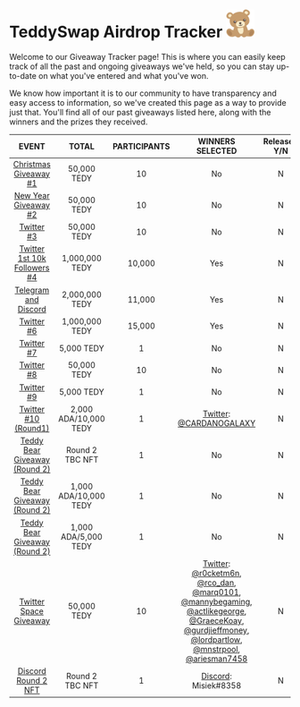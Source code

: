 # TeddySwap Airdrop Tracker <img src="static/img/favicon.svg" width="50" height="50"/> 
Welcome to our Giveaway Tracker page! This is where you can easily keep track of all the past and ongoing giveaways we've held, so you can stay up-to-date on what you've entered and what you've won.

We know how important it is to our community to have transparency and easy access to information, so we've created this page as a way to provide just that. You'll find all of our past giveaways listed here, along with the winners and the prizes they received.

| **EVENT** | **TOTAL** | **PARTICIPANTS** | **WINNERS SELECTED** | **Released Y/N** |
|:-----------:|:------------:|:----:|:-----:|:-----:|
| [Christmas Giveaway #1](https://twitter.com/TeddySwap/status/1606692763893993472?s=20)| 50,000 TEDY | 10 | No | N |
| [New Year Giveaway #2](https://twitter.com/TeddySwap/status/1609633838472523776?s=20) | 50,000 TEDY | 10 | No | N |
| [Twitter #3](https://twitter.com/TeddySwap/status/1612102359814967296?s=20) | 50,000 TEDY | 10 | No | N |
| [Twitter 1st 10k Followers #4](https://twitter.com/TeddySwap/status/1613908984259555332?s=20) | 1,000,000 TEDY | 10,000 | Yes | N |
| [Telegram and Discord](https://twitter.com/TeddySwap/status/1615714926542086144?s=20) | 2,000,000 TEDY | 11,000 | Yes | N |
| [Twitter #6](https://twitter.com/TeddySwap/status/1617162197431472128?s=20) | 1,000,000 TEDY | 15,000 | Yes | N |
| [Twitter #7](https://twitter.com/TeddySwap/status/1618247802425085953?s=20) | 5,000 TEDY  | 1| No | N |
| [Twitter #8](https://twitter.com/TeddySwap/status/1619696946134003718?s=20) | 50,000 TEDY | 10 | No | N |
| [Twitter #9](https://twitter.com/TeddySwap/status/1622256736378789888?s=20) | 5,000 TEDY | 1 | No | N |
| [Twitter #10 (Round1)](https://twitter.com/TeddySwap/status/1626041623837609984?s=20) | 2,000 ADA/10,000 TEDY | 1 | [Twitter](https://twitter.com/TeddySwap/status/1628457595001339905): [@CARDANOGALAXY](https://twitter.com/CARDANOGALAXY) | N |
| [Teddy Bear Giveaway (Round 2)](https://twitter.com/TeddySwap/status/1631345405861535744?s=20) | Round 2 TBC NFT | 1 | No | N |
| [Teddy Bear Giveaway (Round 2)](https://twitter.com/TeddySwap/status/1632411279447973890?s=20) | 1,000 ADA/10,000 TEDY | 1 | No | N |
| [Teddy Bear Giveaway (Round 2)](https://twitter.com/TeddySwap/status/1633113260852387840?s=20) | 1,000 ADA/5,000 TEDY | 1 | No | N |
| [Twitter Space Giveaway](https://twitter.com/TeddySwap/status/1636532941093232644?s=20) | 50,000 TEDY | 10 | [Twitter](https://twitter.com/TeddySwap/status/1637951219820888065): [@r0cketm6n](https://twitter.com/r0cketm6n), [@rco_dan](https://twitter.com/rco_dan), [@marq0101](https://twitter.com/marq0101), [@mannybegaming](https://twitter.com/mannybegaming), [@actlikegeorge](https://twitter.com/ActLikeGeorge), [@GraeceKoay](https://twitter.com/GraeceKoay), [@gurdjieffmoney](https://twitter.com/Gurdjieffmoney), [@lordpartlow](https://twitter.com/LordPartlow), [@mnstrpool](https://twitter.com/MnstrPool), [@ariesman7458](https://twitter.com/ariesman7458) | N |
| [Discord Round 2 NFT](https://discord.com/channels/1053191459597201448/1082416218683744275/1082417906723336252) | Round 2 TBC NFT | 1 | [Discord](https://discord.com/channels/1053191459597201448/1082416218683744275/1082779585759952996): Misiek#8358 | N |
